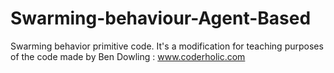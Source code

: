# Swarming-behaviour-Agent-Based
Swarming behavior primitive code. It's a modification for teaching purposes of the code made by Ben Dowling : www.coderholic.com
